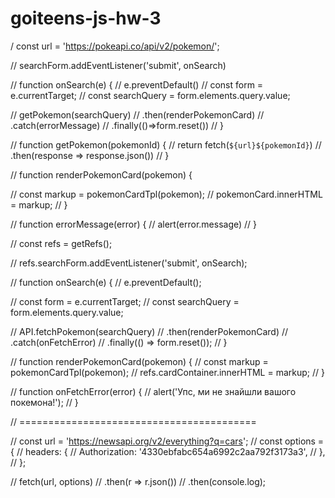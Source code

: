 # goiteens-js-hw-3
/ const url = 'https://pokeapi.co/api/v2/pokemon/';

// searchForm.addEventListener('submit', onSearch)

// function onSearch(e) {
//   e.preventDefault()
//   const form = e.currentTarget;
//   const searchQuery = form.elements.query.value;

// getPokemon(searchQuery)
// .then(renderPokemonCard)
// .catch(errorMessage)
// .finally(()=>form.reset())
// }


// function getPokemon(pokemonId) {
//  return fetch(`${url}${pokemonId}`)
// .then(response => response.json())
// }

// function renderPokemonCard(pokemon) {

//   const markup = pokemonCardTpl(pokemon);
//   pokemonCard.innerHTML = markup;
// }

// function errorMessage(error) {
//   alert(error.message)
// }

// const refs = getRefs();

// refs.searchForm.addEventListener('submit', onSearch);

// function onSearch(e) {
//   e.preventDefault();

//   const form = e.currentTarget;
//   const searchQuery = form.elements.query.value;

//   API.fetchPokemon(searchQuery)
//     .then(renderPokemonCard)
//     .catch(onFetchError)
//     .finally(() => form.reset());
// }

// function renderPokemonCard(pokemon) {
//   const markup = pokemonCardTpl(pokemon);
//   refs.cardContainer.innerHTML = markup;
// }

// function onFetchError(error) {
//   alert('Упс, ми не знайшли вашого покемона!');
// }

// =========================================

// const url = 'https://newsapi.org/v2/everything?q=cars';
// const options = {
//   headers: {
//     Authorization: '4330ebfabc654a6992c2aa792f3173a3',
//   },
// };

// fetch(url, options)
//   .then(r => r.json())
//   .then(console.log);
